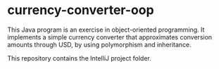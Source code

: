 # currency-converter-oop
This Java program is an exercise in object-oriented programming. It implements a simple currency converter that approximates conversion amounts through USD, by using polymorphism and inheritance.

This repository contains the IntelliJ project folder.
